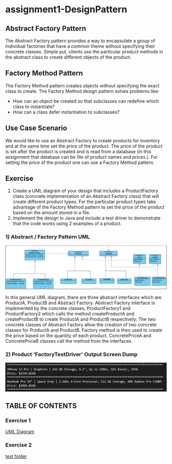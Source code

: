 # assignment1-DesignPattern

## Abstract Factory Pattern 
The Abstract Factory pattern provides a way to encapsulate a group of individual factories that have a common theme without specifying their concrete classes. Simple put, clients use the particular product methods in the abstract class to create different objects of the product.  

## Factory Method Pattern 
The Factory Method pattern creates objects without specifying the exact class to create. The Factory Method design pattern solves problems like:
* How can an object be created so that subclasses can redefine which class to instantiate?
* How can a class defer instantiation to subclasses?

## Use Case Scenario
We would like to use an Abstract Factory to create products for inventory and at the same time set the price of the product. The price of the product is set after the product is created and is read from a database (in this assignment that database can be file of product names and prices.). For setting the price of the product one can use a Factory Method pattern. 

## Exercise
1) Create a UML diagram of your design that includes a ProductFactory class (concrete implementation of an Abstract Factory class) that will create different product types. For the particular product types take advantage of the Factory Method pattern to set the price of the product based on the amount stored in a file.  
2) Implement the design in Java and include a test driver to demonstrate that the code works using 2 examples of a product.  

### 1) Abstract / Factory Pattern UML
![umlPattern](abstractFactoryPatternUML.PNG)

In this general UML diagram, there are three abstract interfaces which are ProductA, ProductB and Abstract Factory. Abstract Factory interface is implemented by the concrete classes, ProductFactory1 and ProductFactory2 which calls the method createProductA and createProductB to create ProductA and ProductB respectively. The two concrete classes of Abstract Factory allow the creation of two concrete classes for ProductA and ProductB. Factory method is then used to create the price based on the quantity of each product. ConcretePriceA and ConcretePriceB classes call the method from the interfaces.

### 2) Product 'FactoryTestDriver' Output Screen Dump
![outputSS](outputScreenDump.PNG)

## TABLE OF CONTENTS

### Exercise 1
[UML Diagram](https://github.com/SOFE3650U-CourseGp31/assignment1-DesignPatterns/blob/master/abstractFactoryPatternUML.PNG)

### Exercise 2
[test folder](https://github.com/SOFE3650U-CourseGp31/assignment1-DesignPatterns/tree/master/test)
